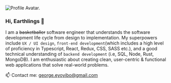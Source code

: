 ![Profile Avatar.](https://res.cloudinary.com/dmrcpqdkd/image/upload/v1596056305/profile-avatar_qpkfs4.png)

### Hi, Earthlings 👋

I am a ~~basketballer~~ software engineer that understands the software development life cycle from design to implementation. My superpowers include `UX / UI design`, `front-end development`(which includes a high level of proficiency in Typescript, React, Redux, CSS, SASS etc.), and a good technical understanding of `backend development` (i.e, SQL, Node, Rust, MongoDB). I am enthusiastic about creating clean, user-centric & functional web applications that solve real-world problems.

📫 Contact me: george.eyoyibo@gmail.com

<!--
**george-misan/george-misan** is a ✨ _special_ ✨ repository because its `README.md` (this file) appears on your GitHub profile.

Here are some ideas to get you started:

- 🔭 I’m currently working on ...
- 🌱 I’m currently learning ...
- 👯 I’m looking to collaborate on ...
- 🤔 I’m looking for help with ...
- 💬 Ask me about ...
- 📫 How to reach me: ...
- 😄 Pronouns: ...
- ⚡ Fun fact: ...
-->
